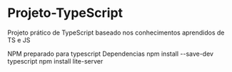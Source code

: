 # Projeto-TypeScript
Projeto prático de TypeScript baseado nos conhecimentos aprendidos de TS e JS 


NPM preparado para typescript
Dependencias
    npm install --save-dev typescript
    npm install lite-server